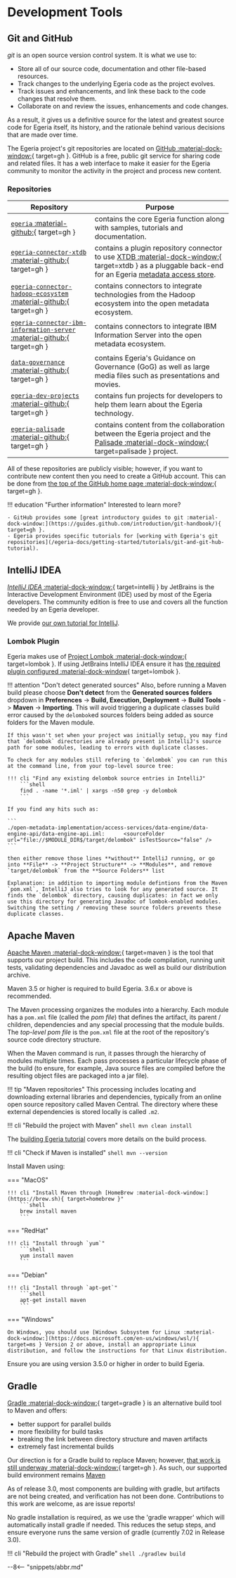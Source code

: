 <!-- SPDX-License-Identifier: CC-BY-4.0 -->
<!-- Copyright Contributors to the Egeria project 2020. -->

# Development Tools

## Git and GitHub

*git* is an open source version control system. It is what we use to:

- Store all of our source code, documentation and other file-based resources.
- Track changes to the underlying Egeria code as the project evolves.
- Track issues and enhancements, and link these back to the code changes that resolve them.
- Collaborate on and review the issues, enhancements and code changes.

As a result, it gives us a definitive source for the latest and greatest source code for Egeria itself, its history, and the rationale behind various decisions that are made over time.

The Egeria project's git repositories are located on [GitHub :material-dock-window:](https://github.com/odpi){ target=gh }. GitHub is a free, public git service for sharing code and related files. It has a web interface to make it easier for the Egeria community to monitor the activity in the project and process new content.

### Repositories

| Repository | Purpose |
|---|---|
| [`egeria` :material-github:](https://github.com/odpi/egeria){ target=gh } | contains the core Egeria function along with samples, tutorials and documentation. |
| [`egeria-connector-xtdb` :material-github:](https://github.com/odpi/egeria-connector-xtdb){ target=gh } | contains a plugin repository connector to use [XTDB :material-dock-window:](https://xtdb.com){ target=xtdb } as a pluggable back-end for an Egeria [metadata access store](/egeria-docs/concepts/metadata-access-store). |
| [`egeria-connector-hadoop-ecosystem` :material-github:](https://github.com/odpi/egeria-connector-hadoop-ecosystem){ target=gh } | contains connectors to integrate technologies from the Hadoop ecosystem into the open metadata ecosystem. |
| [`egeria-connector-ibm-information-server` :material-github:](https://github.com/odpi/egeria-connector-ibm-information-server){ target=gh } | contains connectors to integrate IBM Information Server into the open metadata ecosystem. |
| [`data-governance` :material-github:](https://github.com/odpi/data-governance){ target=gh } | contains Egeria's Guidance on Governance (GoG) as well as large media files such as presentations and movies. |
| [`egeria-dev-projects` :material-github:](https://github.com/odpi/egeria-dev-projects){ target=gh } | contains fun projects for developers to help them learn about the Egeria technology. |
| [`egeria-palisade` :material-github:](https://github.com/odpi/egeria-palisade){ target=gh } | contains content from the collaboration between the Egeria project and the [Palisade :material-dock-window:](https://github.com/gchq/palisade){ target=palisade } project. |

All of these repositories are publicly visible; however, if you want to contribute new content then you need
to create a GitHub account. This can be done from [the top of the GitHub home page :material-dock-window:](https://github.com){ target=gh }.

!!! education "Further information"
    Interested to learn more?

    - GitHub provides some [great introductory guides to git :material-dock-window:](https://guides.github.com/introduction/git-handbook/){ target=gh }.
    - Egeria provides specific tutorials for [working with Egeria's git repositories](/egeria-docs/getting-started/tutorials/git-and-git-hub-tutorial).

## IntelliJ IDEA

[*IntelliJ IDEA* :material-dock-window:](https://www.jetbrains.com/idea/){ target=intellij } by JetBrains is the Interactive Development Environment (IDE) used by most of the Egeria developers. The community edition is free to use and covers all the function needed by an Egeria developer.

We provide [our own tutorial for IntelliJ](/egeria-docs/getting-started/tutorials/intellij-tutorial).

### Lombok Plugin

Egeria makes use of [Project Lombok :material-dock-window:](https://projectlombok.org){ target=lombok }. If using JetBrains IntelliJ IDEA ensure it has [the required plugin configured :material-dock-window](https://projectlombok.org/setup/intellij){ target=lombok }.

!!! attention "Don't detect generated sources"
    Also, before running a Maven build please choose **Don't detect** from the **Generated sources folders** dropdown in **Preferences** -> **Build, Execution, Deployment** -> **Build Tools** -> **Maven** -> **Importing**. This will avoid triggering a duplicate classes build error caused by the `delombok`ed sources folders being added as source folders for the Maven module.

    If this wasn't set when your project was initially setup, you may find that `delombok` directories are already present in IntelliJ's source path for some modules, leading to errors with duplicate classes.

    To check for any modules still refering to `delombok` you can run this at the command line, from your top-level source tree:

    !!! cli "Find any existing delombok source entries in IntelliJ"
        ```shell
        find . -name '*.iml' | xargs -n50 grep -y delombok
        ```

    If you find any hits such as:

    ```
    ./open-metadata-implementation/access-services/data-engine/data-engine-api/data-engine-api.iml:      <sourceFolder url="file://$MODULE_DIR$/target/delombok" isTestSource="false" />
    ```

    then either remove those lines **without** IntelliJ running, or go into **File** -> **Project Structure** -> **Modules**, and remove `target/delombok` from the **Source Folders** list

    Explanation: in addition to importing module defintions from the Maven `pom.xml`, IntelliJ also tries to look for any generated source. It finds the `delombok` directory, causing duplicates: in fact we only use this directory for generating Javadoc of lombok-enabled modules. Switching the setting / removing these source folders prevents these duplicate classes.

## Apache Maven

[Apache Maven :material-dock-window:](https://maven.apache.org/){ target=maven } is the tool that supports our project build. This includes the code compilation, running unit tests, validating dependencies and Javadoc as well as build our distribution archive.

Maven 3.5 or higher is required to build Egeria. 3.6.x or above is recommended.

The Maven processing organizes the modules into a hierarchy. Each module has a `pom.xml` file (called the *pom file*) that defines the artifact, its parent / children, dependencies and any special processing that the module builds. The *top-level pom file* is the `pom.xml` file at the root of the repository's source code directory structure.

When the Maven command is run, it passes through the hierarchy of modules multiple times. Each pass processes a particular lifecycle phase of the build (to ensure, for example, Java source files are compiled before the resulting object files are packaged into a jar file).

!!! tip "Maven repositories"
    This processing includes locating and downloading external libraries and dependencies, typically from an online open source repository called Maven Central. The directory where these external dependencies is stored locally is called `.m2`.

!!! cli "Rebuild the project with Maven"
    ```shell
    mvn clean install
    ```

The [building Egeria tutorial](/egeria-docs/getting-started/tutorials/building-egeria-tutorial) covers more details on the build process.

!!! cli "Check if Maven is installed"
    ```shell
    mvn --version
    ```

Install Maven using:

=== "MacOS"

    !!! cli "Install Maven through [HomeBrew :material-dock-window:](https://brew.sh){ target=homebrew }"
        ```shell
        brew install maven
        ```

=== "RedHat"

    !!! cli "Install through `yum`"
        ```shell
        yum install maven
        ```

=== "Debian"

    !!! cli "Install through `apt-get`"
        ```shell
        apt-get install maven
        ```

=== "Windows"

    On Windows, you should use [Windows Subsystem for Linux :material-dock-window:](https://docs.microsoft.com/en-us/windows/wsl/){ target=ms } Version 2 or above, install an appropriate Linux distribution, and follow the instructions for that Linux distribution.

Ensure you are using version 3.5.0 or higher in order to build Egeria.

## Gradle

[Gradle :material-dock-window:](https://gradle.org/){ target=gradle } is an alternative build tool to Maven and offers:

- better support for parallel builds
- more flexibility for build tasks
- breaking the link between directory structure and maven artifacts
- extremely fast incremental builds

Our direction is for a Gradle build to replace Maven; however, [that work is still underway :material-dock-window:](https://github.com/odpi/egeria/issues/3370){ target=gh }. As such, our supported build environment remains [Maven](#apache-maven)

As of release 3.0, most components are building with gradle, but artifacts are not being created, and verification has not been done. Contributions to this work are welcome, as are issue reports!

No gradle installation is required, as we use the 'gradle wrapper' which will automatically install gradle if needed. This reduces the setup steps, and ensure everyone runs the same version of gradle (currently 7.02 in Release 3.0).

!!! cli "Rebuild the project with Gradle"
    ```shell
    ./gradlew build
    ```

--8<-- "snippets/abbr.md"
